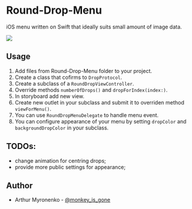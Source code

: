# Round-Drop-Menu
iOS menu written on Swift that ideally suits small amount of image data.

![](http://i.imgur.com/gJLDmAP.gif)

## Usage
1. Add files from Round-Drop-Menu folder to your project.
2. Create a class that cofirms to `DropProtocol`.
3. Create a subclass of a `RoundDropViewController`.
4. Override methods `numberOfDrops()` and `dropForIndex(index:)`.
5. In storyboard add new view.
6. Create new outlet in your subclass and submit it to overriden method `viewForMenu()`.
7. You can use `RoundDropMenuDelegate` to handle menu event.
8. You can configure appearance of your menu by setting `dropColor` and `backgroundDropColor` in your subclass.

## TODOs:
* change animation for centring drops;
* provide more public settings for appearance;

## Author
* Arthur Myronenko - [@monkey_is_gone](https://twitter.com/monkey_is_gone)
